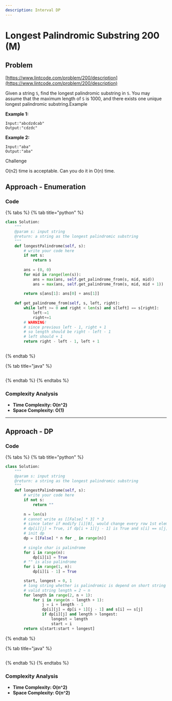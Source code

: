 ```yaml
---
description: Interval DP
---
```


# Longest Palindromic Substring 200 (M)

## Problem

[https://www.lintcode.com/problem/200/description](https://www.lintcode.com/problem/200/description)

Given a string `S`, find the longest palindromic substring in `S`. You may assume that the maximum length of `S` is 1000, and there exists one unique longest palindromic substring.Example

**Example 1:**

```
Input:"abcdzdcab"
Output:"cdzdc"
```

**Example 2:**

```
Input:"aba"
Output:"aba"
```

Challenge

O(n2) time is acceptable. Can you do it in O(n) time.

## Approach - Enumeration

### Code

{% tabs %}
{% tab title="python" %}
```python
class Solution:
    """
    @param s: input string
    @return: a string as the longest palindromic substring
    """
    def longestPalindrome(self, s):
        # write your code here
        if not s:
            return s
        
        ans = (0, 0)
        for mid in range(len(s)):
            ans = max(ans, self.get_palindrome_from(s, mid, mid))
            ans = max(ans, self.get_palindrome_from(s, mid, mid + 1))
        
        return s[ans[1]: ans[0] + ans[1]]
    
    def get_palindrome_from(self, s, left, right):
        while left >= 0 and right < len(s) and s[left] == s[right]:
            left-=1
            right+=1
        # WARNING!
        # since previous left - 1, right + 1
        # so length should be right - left - 1
        # left should + 1
        return right - left - 1, left + 1
        

```
{% endtab %}

{% tab title="java" %}
```
```
{% endtab %}
{% endtabs %}

### Complexity Analysis

* **Time Complexity: O(n^2)**
* **Space Complexity: O(1)**

****

## Approach - DP

### Code

{% tabs %}
{% tab title="python" %}
```python
class Solution:
    """
    @param s: input string
    @return: a string as the longest palindromic substring
    """
    def longestPalindrome(self, s):
        # write your code here
        if not s:
            return ""
        
        n = len(s)
        # cannot write as [[False] * 3] * 3
        # since later if modify [i][0], would change every row 1st element value 
        # dp[i][j] = True, if dp[i + 1][j - 1] is True and s[i] == s[j]
        # init dp
        dp = [[False] * n for _ in range(n)]
        
        # single char is palindrome
        for i in range(n):
            dp[i][i] = True
        # "" is also palindrome
        for i in range(1, n):
            dp[i][i - 1] = True

        start, longest = 0, 1
        # long string whether is palindromic is depend on short string
        # valid string length = 2 ~ n
        for length in range(2, n + 1):
            for i in range(n - length + 1):
                j = i + length - 1
                dp[i][j] = dp[i + 1][j - 1] and s[i] == s[j]
                if dp[i][j] and length > longest:
                    longest = length
                    start = i
        return s[start:start + longest]       
```
{% endtab %}

{% tab title="java" %}
```
```
{% endtab %}
{% endtabs %}

### Complexity Analysis

* **Time Complexity: O(n^2)**
* **Space Complexity: O(n^2)**
